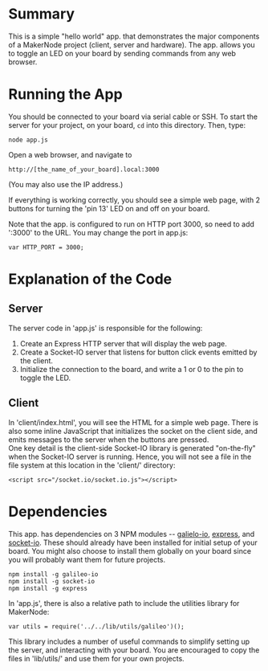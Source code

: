 # Summary
This is a simple "hello world" app. that demonstrates the major components of a MakerNode project (client, server and hardware).  The app. allows you to toggle an LED on your board by sending commands from any web browser.

# Running the App
You should be connected to your board via serial cable or SSH.  To start the server for your project, on your board, `cd` into this directory. Then, type:
````
node app.js
````
Open a web browser, and navigate to 
````
http://[the_name_of_your_board].local:3000
````
(You may also use the IP address.)

If everything is working correctly, you should see a simple web page, with 2 buttons for turning the 'pin 13' LED on and off on your board.

Note that the app. is configured to run on HTTP port 3000, so need to add ':3000' to the URL.  You may change the port in app.js:
````
var HTTP_PORT = 3000;
````

# Explanation of the Code
## Server
The server code in 'app.js' is responsible for the following:
1. Create an Express HTTP server that will display the web page. 
1. Create a Socket-IO server that listens for button click events emitted by the client.
1. Initialize the connection to the board, and write a 1 or 0 to the pin to toggle the LED.

## Client
In 'client/index.html', you will see the HTML for a simple web page.  There is also some inline JavaScript that initializes the socket on the client side, and emits messages to the server when the buttons are pressed.  
One key detail is the client-side Socket-IO library is generated "on-the-fly" when the Socket-IO server is running.  Hence, you will not see a file in the file system at this location in the 'client/' directory:
````
<script src="/socket.io/socket.io.js"></script>
````

# Dependencies
This app. has dependencies on 3 NPM modules -- [galielo-io](https://www.npmjs.org/package/galileo-io), [express](https://www.npmjs.org/package/express), and [socket-io](https://www.npmjs.org/package/socket.io). These should already have been installed for initial setup of your board.  You might also choose to install them globally on your board since you will probably want them for future projects.
````
npm install -g galileo-io
npm install -g socket-io
npm install -g express 
````

In 'app.js', there is also a relative path to include the utilities library for MakerNode:
````
var utils = require('../../lib/utils/galileo')();
````
This library includes a number of useful commands to simplify setting up the server, and interacting with your board.  You are encouraged to copy the files in 'lib/utils/' and use them for your own projects.



